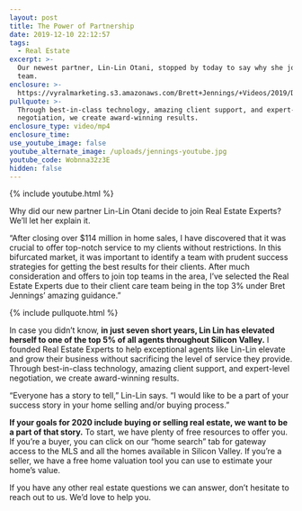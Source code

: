 ```yaml
---
layout: post
title: The Power of Partnership
date: 2019-12-10 22:12:57
tags:
  - Real Estate
excerpt: >-
  Our newest partner, Lin-Lin Otani, stopped by today to say why she joined our
  team.
enclosure: >-
  https://vyralmarketing.s3.amazonaws.com/Brett+Jennings/+Videos/2019/December/The+Power+of+Partnership.mp4
pullquote: >-
  Through best-in-class technology, amazing client support, and expert-level
  negotiation, we create award-winning results.
enclosure_type: video/mp4
enclosure_time:
use_youtube_image: false
youtube_alternate_image: /uploads/jennings-youtube.jpg
youtube_code: Wobnna32z3E
hidden: false
---
```


{% include youtube.html %}

Why did our new partner Lin-Lin Otani decide to join Real Estate Experts? We’ll let her explain it.&nbsp;

“After closing over $114 million in home sales, I have discovered that it was crucial to offer top-notch service to my clients without restrictions. In this bifurcated market, it was important to identify a team with prudent success strategies for getting the best results for their clients. After much consideration and offers to join top teams in the area, I’ve selected the Real Estate Experts due to their client care team being in the top 3% under Bret Jennings’ amazing guidance.”

{% include pullquote.html %}

In case you didn’t know, **in just seven short years, Lin Lin has elevated herself to one of the top 5% of all agents throughout Silicon Valley.** I founded Real Estate Experts to help exceptional agents like Lin-Lin elevate and grow their business without sacrificing the level of service they provide. Through best-in-class technology, amazing client support, and expert-level negotiation, we create award-winning results.&nbsp;

“Everyone has a story to tell,” Lin-Lin says. “I would like to be a part of your success story in your home selling and/or buying process.”

**If your goals for 2020 include buying or selling real estate, we want to be a part of that story.** To start, we have plenty of free resources to offer you. If you’re a buyer, you can click on our “home search” tab for gateway access to the MLS and all the homes available in Silicon Valley. If you’re a seller, we have a free home valuation tool you can use to estimate your home’s value.&nbsp;

If you have any other real estate questions we can answer, don’t hesitate to reach out to us. We’d love to help you.